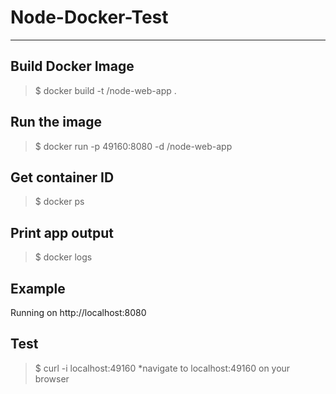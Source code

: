 # Node-Docker-Test 

----
## Build Docker Image
> $ docker build -t <your username>/node-web-app .

## Run the image
> $ docker run -p 49160:8080 -d <your username>/node-web-app

## Get container ID
>$ docker ps

## Print app output
>$ docker logs <container id>

## Example
Running on http://localhost:8080

## Test
>$ curl -i localhost:49160
*navigate to localhost:49160 on your browser
